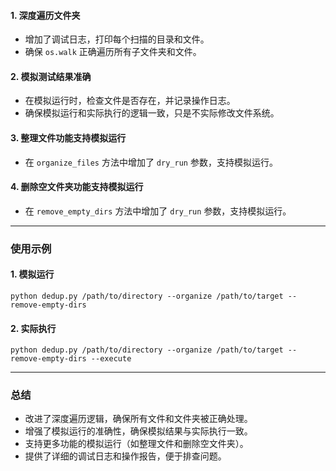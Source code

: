 #### 1. **深度遍历文件夹**

- 增加了调试日志，打印每个扫描的目录和文件。
- 确保 `os.walk` 正确遍历所有子文件夹和文件。

#### 2. **模拟测试结果准确**

- 在模拟运行时，检查文件是否存在，并记录操作日志。
- 确保模拟运行和实际执行的逻辑一致，只是不实际修改文件系统。

#### 3. **整理文件功能支持模拟运行**

- 在 `organize_files` 方法中增加了 `dry_run` 参数，支持模拟运行。

#### 4. **删除空文件夹功能支持模拟运行**

- 在 `remove_empty_dirs` 方法中增加了 `dry_run` 参数，支持模拟运行。

------

### 使用示例

#### 1. **模拟运行**

```
python dedup.py /path/to/directory --organize /path/to/target --remove-empty-dirs
```

#### 2. **实际执行**

```
python dedup.py /path/to/directory --organize /path/to/target --remove-empty-dirs --execute
```

------

### 总结

- 改进了深度遍历逻辑，确保所有文件和文件夹被正确处理。
- 增强了模拟运行的准确性，确保模拟结果与实际执行一致。
- 支持更多功能的模拟运行（如整理文件和删除空文件夹）。
- 提供了详细的调试日志和操作报告，便于排查问题。